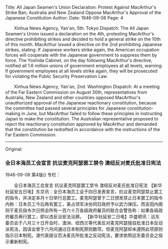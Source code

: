 Title: All Japan Seamen's Union Declaration: Protest Against MacArthur's Strike Ban; Australia and New Zealand Oppose MacArthur's Approval of the Japanese Constitution
Author:
Date: 1946-09-08
Page: 4

　　Xinhua News Agency, Yan'an, 5th. Tokyo Dispatch: The All Japan Seamen's Union issued a declaration on the 4th, protesting MacArthur's directive prohibiting strikes and decided to hold a general strike on the 10th of this month. MacArthur issued a directive on the 2nd prohibiting Japanese strikes, stating: If Japanese workers strike again, the American occupation forces will cooperate with the Japanese government to suppress them by force. The Yoshida Cabinet, on the day following MacArthur's directive, notified all 1.6 million unions of government employees at all levels, warning: If government employees at all levels strike again, they will be prosecuted for violating the Public Security Preservation Law.

　　Xinhua News Agency, Yan'an, 2nd. Washington Dispatch: At a meeting of the Far Eastern Commission on August 30th, representatives from Australia, New Zealand and other countries opposed MacArthur's unauthorized approval of the Japanese reactionary constitution, because the committee had passed several principles for Japanese constitution-making in June, but MacArthur failed to follow these principles in instructing Japan to make the constitution. The Australian representative proposed to reject the reactionary constitution approved by MacArthur and demanded that the constitution be redrafted in accordance with the instructions of the Far Eastern Commission.



<hr /> 

Original: 


### 全日本海员工会宣言  抗议麦克阿瑟罢工禁令  澳纽反对麦氏批准日宪法

1946-09-08
第4版()
专栏：

　　全日本海员工会宣言
    抗议麦克阿瑟罢工禁令
    澳纽反对麦氏批准日宪法
    【新华社延安五日电】东京讯：全日本海员工会于四日发表宣言，抗议麦克阿瑟禁止罢工的指令，并决定本月十日举行总罢工。麦克阿瑟曾于二日颁发禁止日本罢工的指令内称：日本员工今后再有罢工，美占领军决协同日政府予以武力弹压。而吉田内阁则于麦氏指令次日照会所有一百六十万各级政府雇员的联合会警告称：如果各级政府雇员再行罢工，即以违反治安法治罪。
    【新华社延安二日电】华盛顿讯：远东委员会于八月三十日开会时，澳洲、纽西兰等代表反对麦克阿瑟擅自批准日本反动派宪法，因该会曾于六月间通过日本制宪原则数项，但麦克阿瑟却未遵照此项原则指示日本制宪。澳代表提议否决麦氏所批准之反动宪法，要求依照远东委员会之指示重新制宪。
